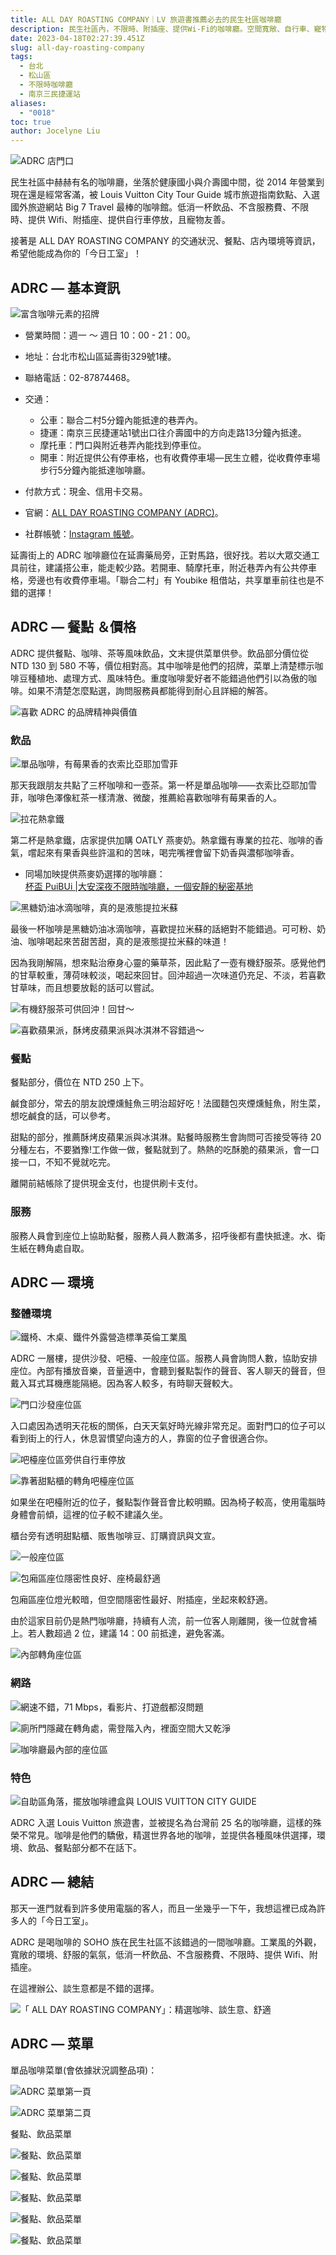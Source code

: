 ```yaml
---
title: ALL DAY ROASTING COMPANY｜LV 旅遊書推薦必去的民生社區咖啡廳
description: 民生社區內，不限時、附插座、提供Wi-Fi的咖啡廳。空間寬敞、自行車、寵物友善。這裡提供世界各地精選咖啡，適合談生意、辦公。
date: 2023-04-18T02:27:39.451Z
slug: all-day-roasting-company
tags:
  - 台北
  - 松山區
  - 不限時咖啡廳
  - 南京三民捷運站
aliases:
  - "0018"
toc: true
author: Jocelyne Liu
---
```

![ADRC 店門口](https://lh5.googleusercontent.com/DAT-8GDpv2boBQTTXRfx4IR53kWQDzGpNfnPQx-wI6VANjsDg3augDm3Rg3SHVnH4LRD3IMP38yfngW2_1smf7tY4XDwnTty2S9fQAIM-FgV5-bocpiXfdbvCbcTuiNXT8bEbD6gPs-DMetEUsL695M "到 ALL DAY ROASTING COMPANY (ADRC) 點一杯咖啡完成工作吧！")

民生社區中赫赫有名的咖啡廳，坐落於健康國小與介壽國中間，從 2014 年營業到現在還是經常客滿，被 Louis Vuitton City Tour Guide 城市旅遊指南欽點、入選國外旅遊網站 Big 7 Travel 最棒的咖啡館。低消一杯飲品、不含服務費、不限時、提供 Wifi、附插座、提供自行車停放，且寵物友善。

接著是 ALL DAY ROASTING COMPANY 的交通狀況、餐點、店內環境等資訊，希望他能成為你的「今日工室」！

## ADRC — 基本資訊

![富含咖啡元素的招牌](https://lh5.googleusercontent.com/fuadbk3NYpfVwtK5isoJKqmE7o84E-QsmY45ywo5r99LDvL1b4BkgA5wy6ffB0dAkLgB9g8fvZzH93TqPir1Wxg16YtArAcZ-1IPJqKMzWj52mPPsFEDTvSBVXQ5l61z3ccfK0ZsPghPimKDwbmxTOs "富含咖啡元素的招牌")

* 營業時間：週一 ～ 週日 10：00 - 21：00。
* 地址：台北市松山區延壽街329號1樓。
* 聯絡電話：02-87874468。
* 交通：

  * 公車：聯合二村5分鐘內能抵達的巷弄內。
  * 捷運：南京三民捷運站1號出口往介壽國中的方向走路13分鐘內抵達。
  * 摩托車：門口與附近巷弄內能找到停車位。
  * 開車：附近提供公有停車格，也有收費停車場—民生立體，從收費停車場步行5分鐘內能抵達咖啡廳。
* 付款方式：現金、信用卡交易。
* 官網：[ALL DAY ROASTING COMPANY (ADRC)](https://www.allday-normal.com/)。
* 社群帳號：[Instagram 帳號](https://www.instagram.com/allday_roastingcompany/)。

延壽街上的 ADRC 咖啡廳位在延壽藥局旁，正對馬路，很好找。若以大眾交通工具前往，建議搭公車，能走較少路。若開車、騎摩托車，附近巷弄內有公共停車格，旁邊也有收費停車場。「聯合二村」有 Youbike 租借站，共享單車前往也是不錯的選擇！

## ADRC — 餐點 ＆價格

ADRC 提供餐點、咖啡、茶等風味飲品，文末提供菜單供參。飲品部分價位從 NTD 130 到 580 不等，價位相對高。其中咖啡是他們的招牌，菜單上清楚標示咖啡豆種植地、處理方式、風味特色。重度咖啡愛好者不能錯過他們引以為傲的咖啡。如果不清楚怎麼點選，詢問服務員都能得到耐心且詳細的解答。

![喜歡 ADRC 的品牌精神與價值](https://lh3.googleusercontent.com/v88B0eFEaM5jh-oZsh5VYRh371tmp758uhiYLoS3jrOzWm6hBcaIWH2Y7YY1rYVFKKNOhoojfnX0Iifine0qFCObUwtVXE_JX7jOnY4yuI_EVZW39B0xjse13XWzuqLJy84HrEECt1y9UoNYd5EhU1U "ADRC 喜歡他們的品牌精神與價值")

### 飲品

![單品咖啡，有莓果香的衣索比亞耶加雪菲](https://lh3.googleusercontent.com/uEArTnHAZGqOcZk2CCKcC_x0gt87V3djuLOcRejJnAzZnl9Dcb3EppR08O6t18_FURLr6H5nTMsocK9BmjMschhA80sHNJ043PzDtOFVuZIYjogXKa4YkXEEZswYrintjmQCvzSK1MTUY0uIOJWgRkk "單品咖啡，有莓果香的衣索比亞耶加雪菲")

那天我跟朋友共點了三杯咖啡和一壺茶。第一杯是單品咖啡——衣索比亞耶加雪菲，咖啡色澤像紅茶一樣清澈、微酸，推薦給喜歡咖啡有莓果香的人。

![拉花熱拿鐵](https://lh3.googleusercontent.com/dgjYlLhZdAJkVyBeOc5JJsrZyWhvY7EkjN-uoL5sf_h_ivXdWBZuiww8KGRtnjCgkO5LDidIeV74ZfSypPdXwx9kRcH8rEj2QFqvL-SQmyxUQ4_MM0lum-lM6wxMVpj3q0SGUjFVBXIf3qNx2c3QGS8 "拉花熱拿鐵")

第二杯是熱拿鐵，店家提供加購 OATLY 燕麥奶。熱拿鐵有專業的拉花、咖啡的香氣，嚐起來有果香與些許溫和的苦味，喝完嘴裡會留下奶香與濃郁咖啡香。

* 同場加映提供燕麥奶選擇的咖啡廳：<br>[杯盃 PuiBUi |大安深夜不限時咖啡廳，一個安靜的秘密基地](https://sohocafe.today/posts/puibui-cafe/)

![黑糖奶油冰滴咖啡，真的是液態提拉米蘇](https://lh6.googleusercontent.com/ump265IWZbfrrib9yy2Gs51xrfcLzJMiey-6-NkEqwbNpbziEaSkp5WELacaFB73vtTJfGPZjm5TMatTElKlOpJhqCNuqMyf925xan8FqHsPpSynM1F_m3b9hVOy0ILdazM27wnngrP0y-fw6OR2uMk "黑糖奶油冰滴咖啡，真的是液態提拉米蘇")

最後一杯咖啡是黑糖奶油冰滴咖啡，喜歡提拉米蘇的話絕對不能錯過。可可粉、奶油、咖啡喝起來苦甜苦甜，真的是液態提拉米蘇的味道！

因為我剛解隔，想來點治療身心靈的藥草茶，因此點了一壺有機舒服茶。感覺他們的甘草較重，薄荷味較淡，喝起來回甘。回沖超過一次味道仍充足、不淡，若喜歡甘草味，而且想要放鬆的話可以嘗試。

![有機舒服茶可供回沖！回甘～](https://lh3.googleusercontent.com/o42Oog8o3N-OyWdrpET2lIJiEfMDEcumP3JdlGg79_wR-ubuOhXNBD9K2-jiN6wipI0ZMAsjQOJkVwRx0zJL0c_RwdmvLLvGkHAlg_NunhkAkgs8Zi1zEyese8ZfqE8H4TrVT0cOzq1pKiESD6x8eio "有機舒服茶可供回沖！回甘～")

![喜歡蘋果派，酥烤皮蘋果派與冰淇淋不容錯過～](https://lh4.googleusercontent.com/JTT4nC-ZD5gOuHs67ggVuAw243XUzQVKFo0PuQ8ClpyYrNhJXqi1lbq546jyYzYQ7vzjzHY5a0ZNlAXdP_ZeI68ze6njZ44ZTbEV2kji8Fg-aHDf3ytsLjakILvcarcyrbStEUQwJBSjOnQ6z0oYYhE "喜歡蘋果派，酥烤皮蘋果派與冰淇淋不容錯過～")

### 餐點

餐點部分，價位在 NTD 250 上下。

鹹食部分，常去的朋友說煙燻鮭魚三明治超好吃！法國麵包夾煙燻鮭魚，附生菜，想吃鹹食的話，可以參考。

甜點的部分，推薦酥烤皮蘋果派與冰淇淋。點餐時服務生會詢問可否接受等待 20 分種左右，不要猶豫!工作做一做，餐點就到了。熱熱的吃酥脆的蘋果派，會一口接一口，不知不覺就吃完。

離開前結帳除了提供現金支付，也提供刷卡支付。

### 服務

服務人員會到座位上協助點餐，服務人員人數滿多，招呼後都有盡快抵達。水、衛生紙在轉角處自取。

## ADRC — 環境

### 整體環境

![鐵椅、木桌、鐵件外露營造標準英倫工業風](https://lh5.googleusercontent.com/tFfHxoywiQro-00frdWU9VoJjdSnlmhxwtBnAT6GPwyb1tukvFKobjcD9AUcTFsgKemh_L4LyRnxJqhgq1cYDly1MnNMSp3eL9k1cLOPBTWOCQnTRCFRLH3cS9u8-r7xs4qAOmDaMZS3GKqPXzuYplg "鐵椅、木桌、鐵件外露營造標準英倫工業風")

ADRC 一層樓，提供沙發、吧檯、一般座位區。服務人員會詢問人數，協助安排座位。內部有播放音樂，音量適中，會聽到餐點製作的聲音、客人聊天的聲音，但戴入耳式耳機應能隔絕。因為客人較多，有時聊天聲較大。

![門口沙發座位區](https://lh4.googleusercontent.com/rHgaJXZz7arUkDc4_HD_jsHxU63XvxmQBuLTSR8SHQHyJTgHnflCs-4MkVfuDMLOIZSDH5HB3Cx24mFXZPPOaS-Mo5IyxnXLA-CiC4adj8Z9ktSXT0ljSGCsc8-wrZg7xtABJZ_XdQ_D_av_MJtEnjo "門口沙發座位區")

入口處因為透明天花板的關係，白天天氣好時光線非常充足。面對門口的位子可以看到街上的行人，休息習慣望向遠方的人，靠窗的位子會很適合你。

![吧檯座位區旁供自行車停放](https://lh5.googleusercontent.com/8qpqGV3MPWSzgdgfdpT-nuuyzu9vcVVCWyYRaTRA6_OUen0rSl1TNtsS9Vu4JRiFuf8_QojpoTLQvhlb6qw9KvY5YU_nf6m4sjPyjgqBbBLdbXJdLFFtLJKezjd4H2k49LMJcFmWNmbvgKJUK292JK0 "吧檯座位區旁供自行車停放")

![靠著甜點櫃的轉角吧檯座位區](https://lh5.googleusercontent.com/Rw-3P-CVKOTog1F5-ncOlw0A-p14MIX5uojSBHIq4MxhkWIPfK5XXq35yCNq0ajiMj3MGxWt3AX_c8s57pAcqoWp8tB9mDSUKdJFYrSeNTzDYFO_ythLvjeFnDWWNMA61gxX6MojYJS43awnFnR35h4 "靠著甜點櫃的轉角吧檯座位區")

如果坐在吧檯附近的位子，餐點製作聲音會比較明顯。因為椅子較高，使用電腦時身體會前傾，這裡的位子較不建議久坐。

櫃台旁有透明甜點櫃、販售咖啡豆、訂購資訊與文宣。

![一般座位區](https://lh4.googleusercontent.com/ScTAutz-RmPPovcYwfc6jbarcDj169BgK7bhOl7dCxUmc2fl315Kg_M2cY5-BrxlX5rIWugz0_wfMEXTbJTamDmAo5fEBUMYwh5xdyLOtU07bG65sbkisNeVn98_1gbZeSaBup5uLoFLqYSsUK24-QI "一般座位區")

![包廂區座位隱密性良好、座椅最舒適](https://lh3.googleusercontent.com/jEhYG8akZN7EKqTkUd2zN3LQTIHxQtPch4RlZA1WlQOmBIA28Hi08hUpMcOLoF_TsKZReqeGyTHm2M3i3oPkerUBRtra06Mrii92cxRARrfMe77ofSaKqyKCfIp1pknn4pJ-Ly8yce-D6AFqkKnssso "包廂區座位隱密性良好、座椅最舒適")

包廂區座位燈光較暗，但空間隱密性最好、附插座，坐起來較舒適。

由於這家目前仍是熱門咖啡廳，持續有人流，前一位客人剛離開，後一位就會補上。若人數超過 2 位，建議 14：00 前抵達，避免客滿。

![內部轉角座位區](https://lh4.googleusercontent.com/4TgctvSae6DiRddrQdFzOvJG428qsd-_3jDxG8NoXDXf-fIQ_xgj7qbXur20TnlpwlMcFya8hScycnoBNJrtILY3DMJN0gyNJhdb4XhbJ2a3Cqz_r3dERs7N4RU__ksew8b4yKWnWwnrLVpGhpWKd7E "內部轉角座位區")

### 網路

![網速不錯，71 Mbps，看影片、打遊戲都沒問題](https://lh3.googleusercontent.com/hc3rgdpx0tLIuDLyIXw55tEXAXJGa-fUJ_DFeYMGOoFxcwwX7hL9MekI-hYyN4HhPOad2F4H55GU8vfL-rfZieGrcrWER4xQTBwTkZZ_Enom5u4gvZ2ySFMG1OYv8eGXccd7xlvnUVkhGKIgN29gEuM "網速不錯，71 Mbps，看影片、打遊戲都沒問題")

![廁所門隱藏在轉角處，需登階入內，裡面空間大又乾淨](https://lh4.googleusercontent.com/-j-NlyHV8bsGynJUf5qaEEMIAv8fBQClZUOVNRmrMc4HJ05gQFNxQEZnYy8Rijno8ubebfNA4rnLypKTQl9QZsXMOmG8OA3H4xoVOToQW5gGIjhia7gkNhLn-3banYk3F_-eZO_bNFylwevhjihPYCg "廁所門隱藏在轉角處，需登階入內，裡面空間大又乾淨")

![咖啡廳最內部的座位區](https://lh5.googleusercontent.com/vTfpPIZlpmoYXibs-9-hpIAMDXOqsByLTtV0IkEzcvUQrHMvlmB7R56f1y37Lu6icQCpymSFADyudpZDi0AJOEQzEtFEaV9xXZolNcisRN-rZEKYMQscSLDYW5s2Om6XzLVff29KrBzEibUWbzEkVjo "咖啡廳最內部的座位區")

### 特色

![自助區角落，擺放咖啡禮盒與 LOUIS VUITTON CITY GUIDE](https://lh6.googleusercontent.com/XGSdAQlUnWDxKDXiSpYNQwoiqiN5vsg_R5fwO6Wvn9dv_ddI7Zie9mEogFTrgz3CK96s6KvO4_eI-Y_0oerl5lteEvMC6zdvr9mas642IbRgnKp9O0JuiRTCW_xe4PAnZzplOpa9D7YzjvD5syABDJ0 "自助區角落，擺放咖啡禮盒與 LOUIS VUITTON CITY GUIDE")

ADRC 入選 Louis Vuitton 旅遊書，並被提名為台灣前 25 名的咖啡廳，這樣的殊榮不常見。咖啡是他們的驕傲，精選世界各地的咖啡，並提供各種風味供選擇，環境、飲品、餐點部分都不在話下。

## ADRC — 總結

那天一進門就看到許多使用電腦的客人，而且一坐幾乎一下午，我想這裡已成為許多人的「今日工室」。

ADRC 是喝咖啡的 SOHO 族在民生社區不該錯過的一間咖啡廳。工業風的外觀，寬敞的環境、舒服的氣氛，低消一杯飲品、不含服務費、不限時、提供 Wifi、附插座。

在這裡辦公、談生意都是不錯的選擇。

![「 ALL DAY ROASTING COMPANY」：精選咖啡、談生意、舒適](https://lh5.googleusercontent.com/z9r-RpEeAluDdbNHC-qg1idintrGIg_s06Hl2cQvKZEGya_ICecTIA-M0VZULlicGWaOdlo-I4Q72W1zhfnzmZg8FSJF-fNZyKKJSAj2mc3YHFRjcJrEwqSiYONhV5S8no6kKLSkss6I0Mi3tz8PReA "「 ALL DAY ROASTING COMPANY」：精選咖啡、談生意、舒適")

## ADRC — 菜單

單品咖啡菜單(會依據狀況調整品項)：

![ADRC 菜單第一頁](https://lh5.googleusercontent.com/ZGzZT3cGIdyFj85A8AO72_8OLOkWhI9X-arxZoWIjkPqZ6MdpW2qmN6Fca0yYr31vj3tPWWk77jyVmfopyQi9-aeA3G2gdfApU3qn-kGQAjv20wTe57tRp9x47DDqulWEs475Rr2REbaGB_cNmVQawo "ADRC 菜單第一頁")

![ADRC 菜單第二頁](https://lh4.googleusercontent.com/V-nEC1d0fAUs6tBgXrJLGeGKKcvsZh-lICOfyDZ0S46iBhc1KYxCvX4XTqgY4VfsFp7HoNHeg2Tk92HbNmpaAJ0ZilLCWzshSb5AAhLK8HVS0yVHEqTLPg_1iHx7ma8-bXhgD-3aq_lLQ0uF6NMbqTU "ADRC 菜單第二頁")

餐點、飲品菜單

![餐點、飲品菜單](https://lh6.googleusercontent.com/T3pq9LnpAgSpXWqYYAUhhsSQ6gQJFWxJl0RIqHV_oPQHTFI12_Lwgb9I2a60IQ3b57G7Ddk1yGEdO8U8nU3rNpKgfGorhWQW3OIjraP9ygjfyVGNxvyFzziFBjo4iunKs0HLVaO4ktpvJeplZ1B6mxE "餐點、飲品菜單")

![餐點、飲品菜單](https://lh6.googleusercontent.com/ky6dMNCZLnr7IqEX-N7pUpQHwKIcrW22gQhC9PZpieVDnKizqRNP5C4xfdaJ5PYh5kGtasSGtvt4j9kcMrmhmBqxzFhsnDDjxvhce8pGsMq9nOKgcVtB3yhtXgrzVAd0a3b2Z95zZqHtAEKC47i49wY "餐點、飲品菜單")

![餐點、飲品菜單](https://lh4.googleusercontent.com/RXlEOvHohQDB7uwWeIIpR_RaHi6OVO4toEPcY1Joh8rJ99OCu7uelpAEAIyFguYAB4Qs0LWBaD2V7rt0NzO3bBA8yFhZXzUUn7W80j-mr3XWseiuQymldDJTFj8RonPxSNEuaSUykqI0EC-gVLr9MAY "餐點、飲品菜單")

![餐點、飲品菜單](https://lh4.googleusercontent.com/yFWJn-onAFRMxabN1QWWHLJyYatq5TGNygFOju0SI9A_zzlM0rLwzUDCRxf-KdmnO2noA5vmHi6-0HgZn5v3wJCUxKi5ePthaXYYvdOvc-sDU7HG9VqcWS8H5gy97K3n7dSRe-s0JbN6ZL2LnTaNJ_g "餐點、飲品菜單")

![餐點、飲品菜單](https://lh5.googleusercontent.com/fhwHEpE-seJf6VAj2ZIc0tD8My1oBF_hbvq77GKD0-x7rkuxYbcZpkf41z14WY_dbcggauhgDGaPK_rQsmcVFuLMjzTeD-Tkmt-zSG70DfOTHX0KQqSVcFJa-saTcVaICZCDQ7dUBRxfrUBfzKVp578 "餐點、飲品菜單")